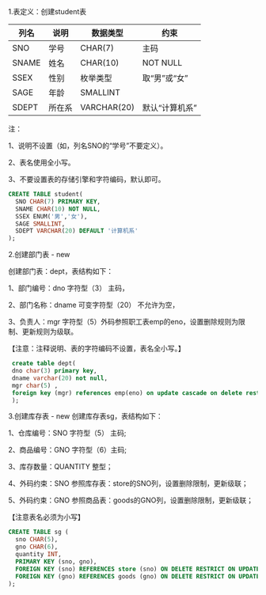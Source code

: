 
1.表定义：创建student表

|  列名 | 说明  | 数据类型  | 约束  |
|---|---|---|---|
| SNO  |学号   |CHAR(7)  |主码   |
|  SNAME | 姓名  |  CHAR(10) |  NOT NULL |
| SSEX  | 性别  | 枚举类型  |  取“男”或“女” |
|SAGE   |年龄   |  SMALLINT |  |
|  SDEPT | 所在系  |VARCHAR(20)   |  默认“计算机系”

注：

1、说明不设置（如，列名SNO的“学号”不要定义）。

2、表名使用全小写。

3、不要设置表的存储引擎和字符编码，默认即可。
```sql
CREATE TABLE student(
  SNO CHAR(7) PRIMARY KEY,
  SNAME CHAR(10) NOT NULL,
  SSEX ENUM('男','女'),
  SAGE SMALLINT,
  SDEPT VARCHAR(20) DEFAULT '计算机系'
);
```

2.创建部门表 - new

创建部门表：dept，表结构如下：

1、部门编号：dno  字符型（3） 主码，

2、部门名称：dname 可变字符型（20） 不允许为空，

3、负责人：mgr 字符型（5）外码参照职工表emp的eno，设置删除规则为限制、更新规则为级联。

【注意：注释说明、表的字符编码不设置，表名全小写。】
```sql
 create table dept(
 dno char(3) primary key,
 dname varchar(20) not null,
 mgr char(5) ,
 foreign key (mgr) references emp(eno) on update cascade on delete restrict
 );
 ```
 3.创建库存表 - new
创建库存表sg，表结构如下：

1、仓库编号：SNO    字符型（5） 主码;

2、商品编号：GNO    字符型（6）主码;

3、库存数量：QUANTITY  整型；

4、外码约束：SNO 参照库存表：store的SNO列，设置删除限制，更新级联；

5、外码约束：GNO 参照商品表：goods的GNO列，设置删除限制，更新级联；

【注意表名必须为小写】
```sql
CREATE TABLE sg (
  sno CHAR(5),
  gno CHAR(6),
  quantity INT,
  PRIMARY KEY (sno, gno),
  FOREIGN KEY (sno) REFERENCES store (sno) ON DELETE RESTRICT ON UPDATE CASCADE,
  FOREIGN KEY (gno) REFERENCES goods (gno) ON DELETE RESTRICT ON UPDATE CASCADE
);

```
   